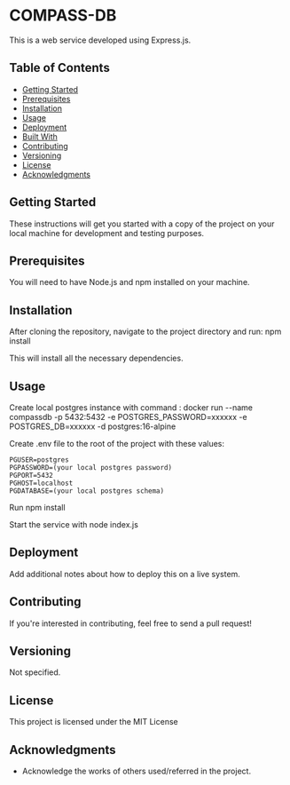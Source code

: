 # COMPASS-DB

This is a web service developed using Express.js.

## Table of Contents

- [Getting Started](#getting-started)
- [Prerequisites](#prerequisites)
- [Installation](#installation)
- [Usage](#usage)
- [Deployment](#deployment)
- [Built With](#built-with)
- [Contributing](#contributing)
- [Versioning](#versioning)
- [License](#license)
- [Acknowledgments](#acknowledgments)

## Getting Started

These instructions will get you started with a copy of the project on your local machine for development and testing purposes.

## Prerequisites

You will need to have Node.js and npm installed on your machine.

## Installation

After cloning the repository, navigate to the project directory and run:
npm install

This will install all the necessary dependencies.

## Usage

Create local postgres instance with command :
docker run --name compassdb -p 5432:5432 -e POSTGRES_PASSWORD=xxxxxx -e POSTGRES_DB=xxxxxx -d postgres:16-alpine

Create .env file to the root of the project with these values:

~~~
PGUSER=postgres
PGPASSWORD=(your local postgres password)
PGPORT=5432
PGHOST=localhost
PGDATABASE=(your local postgres schema)
~~~

Run npm install

Start the service with node index.js

## Deployment

Add additional notes about how to deploy this on a live system.

## Contributing

If you're interested in contributing, feel free to send a pull request!

## Versioning

Not specified.

## License

This project is licensed under the MIT License

## Acknowledgments

- Acknowledge the works of others used/referred in the project.
